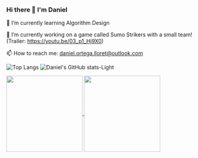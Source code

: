 ### Hi there 👋 I'm Daniel

<!--
**Daniel-Ortega-Lloret/Daniel-Ortega-Lloret** is a ✨ _special_ ✨ repository because its `README.md` (this file) appears on your GitHub profile.

Here are some ideas to get you started: -->
🌱 I’m currently learning Algorithm Design

🔭 I’m currently working on a game called Sumo Strikers with a small team! (Trailer: https://youtu.be/03_p1_Hj9X0)

📫 How to reach me: daniel.ortega.lloret@outlook.com

<!--

- 👯 I’m looking to collaborate on ...
- 🤔 I’m looking for help with ...
- 💬 Ask me about ...

- 😄 Pronouns: ...
- ⚡ Fun fact: ...
-->

![Top Langs](https://github-readme-stats.vercel.app/api/top-langs/?username=Daniel-Ortega-Lloret&layout=compact)
![Daniel's GitHub stats-Light](https://github-readme-stats.vercel.app/api?username=Daniel-Ortega-Lloret&show_icons=true&theme=default#gh-light-mode-only)

<a href="https://github.com/Daniel-Ortega-Lloret/github-readme-stats">
  <img height=200 align="center" src="https://github-readme-stats.vercel.app/api?username=Daniel-Ortega-Lloret" />
</a>
<a href="https://github.com/Daniel-Ortega-Lloret/convoychat">
  <img height=200 align="center" src="https://github-readme-stats.vercel.app/api/top-langs?username=Daniel-Ortega-Lloret&layout=compact&langs_count=8&card_width=320" />
</a>


